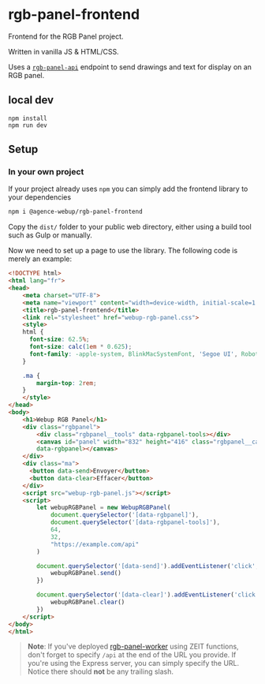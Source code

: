 # rgb-panel-frontend
Frontend for the RGB Panel project.

Written in vanilla JS & HTML/CSS.

Uses a [`rgb-panel-api`](https://github.com/agence-webup/rgb-panel-api) endpoint to send drawings and text for display on an RGB panel.

## local dev

```
npm install
npm run dev
```

## Setup

### In your own project
If your project already uses `npm` you can simply add the frontend library to your dependencies
```bash
npm i @agence-webup/rgb-panel-frontend
```

Copy the `dist/` folder to your public web directory, either using a build tool such as Gulp or manually.

Now we need to set up a page to use the library. The following code is merely an example:

```html
<!DOCTYPE html>
<html lang="fr">
<head>
    <meta charset="UTF-8">
    <meta name="viewport" content="width=device-width, initial-scale=1.0">
    <title>rgb-panel-frontend</title>
    <link rel="stylesheet" href="webup-rgb-panel.css">
    <style>
    html {
      font-size: 62.5%;
      font-size: calc(1em * 0.625);
      font-family: -apple-system, BlinkMacSystemFont, 'Segoe UI', Roboto, Oxygen, Ubuntu, Cantarell, 'Open Sans', 'Helvetica Neue', sans-serif;
    }

    .ma {
        margin-top: 2rem;
    }
    </style>
</head>
<body>
    <h1>Webup RGB Panel</h1>
    <div class="rgbpanel">
        <div class="rgbpanel__tools" data-rgbpanel-tools></div>
        <canvas id="panel" width="832" height="416" class="rgbpanel__canvas" 
        data-rgbpanel></canvas>
    </div>
    <div class="ma">
      <button data-send>Envoyer</button>
      <button data-clear>Effacer</button>
    </div>
    <script src="webup-rgb-panel.js"></script>
    <script>
        let webupRGBPanel = new WebupRGBPanel(
            document.querySelector('[data-rgbpanel]'), 
            document.querySelector('[data-rgbpanel-tools]'), 
            64, 
            32, 
            "https://example.com/api"
        )

        document.querySelector('[data-send]').addEventListener('click', () => {
            webupRGBPanel.send()
        })

        document.querySelector('[data-clear]').addEventListener('click', () => {
            webupRGBPanel.clear()
        })
    </script>
</body>
</html>
```

> **Note**: If you've deployed [rgb-panel-worker]("https://github.com/agence-webup/rgb-panel-worker") using ZEIT functions, don't forget to specify `/api` at the end of the URL you provide. If you're using the Express server, you can simply specify the URL. 
> Notice there should **not** be any trailing slash.